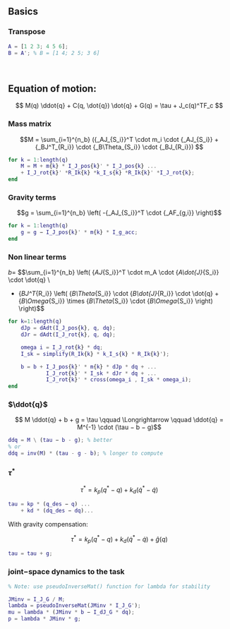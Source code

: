 ## Basics

### Transpose

```matlab
A = [1 2 3; 4 5 6];
B = A'; % B = [1 4; 2 5; 3 6]
```

<br />

## Equation of motion:

$$ M(q) \ddot{q} + C(q, \dot{q}) \dot{q} + G(q) = \tau + J_c(q)^TF_c $$

###  Mass matrix
$$M = \sum_{i=1}^{n_b} ({_AJ_{S_i}}^T \cdot m_i \cdot {_AJ_{S_i}} + {_BJ^T_{R_i}} \cdot {_B\Theta_{S_i}} \cdot {_BJ_{R_i}}) $$

```matlab
for k = 1:length(q)
    M = M + m{k} * I_J_pos{k}' * I_J_pos{k} ...
    + I_J_rot{k}' *R_Ik{k} *k_I_s{k} *R_Ik{k}' *I_J_rot{k};
end
```

### Gravity terms

$$g = \sum_{i=1}^{n_b} \left( -{_AJ_{S_i}}^T \cdot {_AF_{g,i}} \right)$$
```matlab
for k = 1:length(q)
    g = g − I_J_pos{k}' * m{k} * I_g_acc;
end
```

### Non linear terms

$b=$
$$\sum_{i=1}^{n_b} \left( {_AJ_{S_i}}^T \cdot m_A \cdot {_A\dot{J}_{S_i}} \cdot \dot{q} \\
+ {_BJ^T_{R_i}} \left( {_B\Theta_{S_i}} \cdot {_B\dot{J}_{R_i}} \cdot \dot{q} + {_B\Omega_{S_i}} \times {_B\Theta_{S_i}} \cdot {_B\Omega_{S_i}} \right) \right)$$

```matlab
for k=1:length(q)
    dJp = dAdt(I_J_pos{k}, q, dq);
    dJr = dAdt(I_J_rot{k}, q, dq);

    omega i = I_J_rot{k} * dq;
    I_sk = simplify(R_Ik{k} * k_I_s{k} * R_Ik{k}');

    b = b + I_J_pos{k}' * m{k} * dJp * dq + ...
            I_J_rot{k}' * I_sk * dJr * dq + ...
            I_J_rot{k}' * cross(omega_i , I_sk * omega_i);
end
```

### $\ddot{q}$ 

$$ M \ddot{q} + b + g = \tau \qquad \Longrightarrow \qquad
\ddot{q} = M^{-1} \cdot (\tau − b − g)$$ 

```matlab
ddq = M \ (tau − b - g); % better
% or
ddq = inv(M) * (tau - g - b); % longer to compute
```

### $\tau^*$

$$ \tau^* = k_p (q^* − q) + k_d (\dot{q}^* − \dot{q})$$

```matlab
tau = kp * (q_des − q) ...
    + kd * (dq_des − dq)...
```

With gravity compensation:

$$ \tau^* = k_p (q^* − q) + k_d (\dot{q}^* − \dot{q}) + \hat{g}(q)$$

```matlab
tau = tau + g;
```


### joint−space dynamics to the task

```matlab
% Note: use pseudoInverseMat() function for lambda for stability 

JMinv = I_J_G / M;
lambda = pseudoInverseMat(JMinv * I_J_G');
mu = lambda * (JMinv * b − I_dJ_G * dq);
p = lambda * JMinv * g;
```